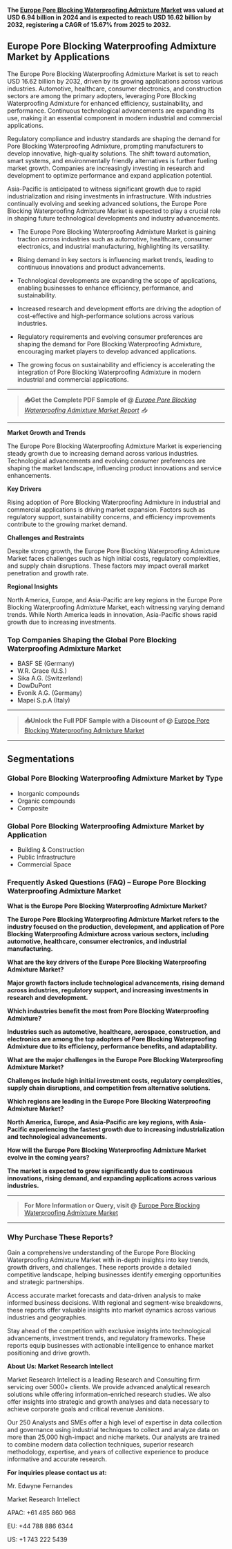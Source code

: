 <p><strong>The <a href="https://www.marketresearchintellect.com/download-sample/?rid=930682&amp;utm_source=Pulse-April-Europe&amp;utm_medium=852">Europe Pore Blocking Waterproofing Admixture Market</a> was valued at USD 6.94 billion in 2024 and is expected to reach USD 16.62 billion by 2032, registering a CAGR of 15.67% from 2025 to 2032.</strong></p><h2>Europe Pore Blocking Waterproofing Admixture Market by Applications&nbsp;</h2><p><p>The Europe Pore Blocking Waterproofing Admixture Market is set to reach USD 16.62 billion by 2032, driven by its growing applications across various industries. Automotive, healthcare, consumer electronics, and construction sectors are among the primary adopters, leveraging Pore Blocking Waterproofing Admixture for enhanced efficiency, sustainability, and performance. Continuous technological advancements are expanding its use, making it an essential component in modern industrial and commercial applications.</p><p>Regulatory compliance and industry standards are shaping the demand for Pore Blocking Waterproofing Admixture, prompting manufacturers to develop innovative, high-quality solutions. The shift toward automation, smart systems, and environmentally friendly alternatives is further fueling market growth. Companies are increasingly investing in research and development to optimize performance and expand application potential.</p><p>Asia-Pacific is anticipated to witness significant growth due to rapid industrialization and rising investments in infrastructure. With industries continually evolving and seeking advanced solutions, the Europe Pore Blocking Waterproofing Admixture Market is expected to play a crucial role in shaping future technological developments and industry advancements.</p></p><ul><li><p>The Europe Pore Blocking Waterproofing Admixture Market is gaining traction across industries such as automotive, healthcare, consumer electronics, and industrial manufacturing, highlighting its versatility.</p></li><li><p>Rising demand in key sectors is influencing market trends, leading to continuous innovations and product advancements.</p></li><li><p>Technological developments are expanding the scope of applications, enabling businesses to enhance efficiency, performance, and sustainability.</p></li><li><p>Increased research and development efforts are driving the adoption of cost-effective and high-performance solutions across various industries.</p></li><li><p>Regulatory requirements and evolving consumer preferences are shaping the demand for Pore Blocking Waterproofing Admixture, encouraging market players to develop advanced applications.</p></li><li><p>The growing focus on sustainability and efficiency is accelerating the integration of Pore Blocking Waterproofing Admixture in modern industrial and commercial applications.</p></li></ul><hr /><blockquote><p><strong><span class="font-[700]">📥Get the Complete PDF Sample of @ </span></strong><em><span class="font-[700]"><a href="https://www.marketresearchintellect.com/download-sample/?rid=930682&amp;utm_source=Pulse-April-Europe&amp;utm_medium=852" target="_blank" data-tracking-control-name="article-ssr-frontend-pulse_little-text-block" data-tracking-will-navigate="" data-test-link="">Europe Pore Blocking Waterproofing Admixture Market Report</a>&nbsp;📥</span></em></p></blockquote><hr /><p class="" data-start="77" data-end="360"><strong data-start="77" data-end="105">Market Growth and Trends</strong></p><p class="" data-start="77" data-end="360">The Europe Pore Blocking Waterproofing Admixture Market is experiencing steady growth due to increasing demand across various industries. Technological advancements and evolving consumer preferences are shaping the market landscape, influencing product innovations and service enhancements.</p><p class="" data-start="362" data-end="606"><strong data-start="362" data-end="377">Key Drivers</strong></p><p class="" data-start="362" data-end="606">Rising adoption of Pore Blocking Waterproofing Admixture in industrial and commercial applications is driving market expansion. Factors such as regulatory support, sustainability concerns, and efficiency improvements contribute to the growing market demand.</p><p class="" data-start="608" data-end="849"><strong data-start="608" data-end="637">Challenges and Restraints</strong></p><p class="" data-start="608" data-end="849">Despite strong growth, the Europe Pore Blocking Waterproofing Admixture Market faces challenges such as high initial costs, regulatory complexities, and supply chain disruptions. These factors may impact overall market penetration and growth rate.</p><p class="" data-start="851" data-end="1095"><strong data-start="851" data-end="872">Regional Insights</strong></p><p class="" data-start="851" data-end="1095">North America, Europe, and Asia-Pacific are key regions in the Europe Pore Blocking Waterproofing Admixture Market, each witnessing varying demand trends. While North America leads in innovation, Asia-Pacific shows rapid growth due to increasing investments.</p><p><h3>Top Companies Shaping the Global Pore Blocking Waterproofing Admixture Market </h3><ul><li>BASF SE (Germany)</li><li>W.R. Grace (U.S.)</li><li>Sika A.G. (Switzerland)</li><li>DowDuPont</li><li>Evonik A.G. (Germany)</li><li>Mapei S.p.A (Italy)</li></ul></p><hr /><blockquote><p><strong>📥Unlock the Full PDF Sample with a Discount of @</strong> <a href="https://www.marketresearchintellect.com/ask-for-discount/?rid=930682&amp;utm_source=Pulse-April-Europe&amp;utm_medium=852">Europe Pore Blocking Waterproofing Admixture Market</a></p></blockquote><hr /><p><h2>Segmentations</h2><h3>Global Pore Blocking Waterproofing Admixture Market by Type</h3><ul><li>Inorganic compounds</li><li>Organic compounds</li><li>Composite</li></ul><h3>Global Pore Blocking Waterproofing Admixture Market by Application</h3><ul><li>Building & Construction</li><li>Public Infrastructure</li><li>Commercial Space</li></ul></p><h3><strong>Frequently Asked Questions (FAQ) &ndash; Europe Pore Blocking Waterproofing Admixture Market</strong></h3><p><strong>What is the Europe Pore Blocking Waterproofing Admixture Market?</strong></p><p><strong>The Europe Pore Blocking Waterproofing Admixture Market refers to the industry focused on the production, development, and application of Pore Blocking Waterproofing Admixture across various sectors, including automotive, healthcare, consumer electronics, and industrial manufacturing.</strong></p><p><strong>What are the key drivers of the Europe Pore Blocking Waterproofing Admixture Market?</strong></p><p><strong>Major growth factors include technological advancements, rising demand across industries, regulatory support, and increasing investments in research and development.</strong></p><p><strong>Which industries benefit the most from Pore Blocking Waterproofing Admixture?</strong></p><p><strong>Industries such as automotive, healthcare, aerospace, construction, and electronics are among the top adopters of Pore Blocking Waterproofing Admixture due to its efficiency, performance benefits, and adaptability.</strong></p><p><strong>What are the major challenges in the Europe Pore Blocking Waterproofing Admixture Market?</strong></p><p><strong>Challenges include high initial investment costs, regulatory complexities, supply chain disruptions, and competition from alternative solutions.</strong></p><p><strong>Which regions are leading in the Europe Pore Blocking Waterproofing Admixture Market?</strong></p><p><strong>North America, Europe, and Asia-Pacific are key regions, with Asia-Pacific experiencing the fastest growth due to increasing industrialization and technological advancements.</strong></p><p><strong>How will the Europe Pore Blocking Waterproofing Admixture Market evolve in the coming years?</strong></p><p><strong>The market is expected to grow significantly due to continuous innovations, rising demand, and expanding applications across various industries.</strong></p><hr /><blockquote><p><span class="font-[700]"><strong>For More Information or Query, visit&nbsp;@</strong>&nbsp;</span><span class="font-[700]"><a href="https://www.marketresearchintellect.com/product/global-pore-blocking-waterproofing-admixture-market/?utm_source=Linkedin&utm_medium=852" target="_blank" data-tracking-control-name="article-ssr-frontend-pulse_little-text-block" data-tracking-will-navigate="" data-test-link="">Europe Pore Blocking Waterproofing Admixture Market</a></span></p></blockquote><hr /><h3><strong data-start="0" data-end="31">Why Purchase These Reports?</strong></h3><p class="" data-start="35" data-end="297">Gain a comprehensive understanding of the Europe Pore Blocking Waterproofing Admixture Market with in-depth insights into key trends, growth drivers, and challenges. These reports provide a detailed competitive landscape, helping businesses identify emerging opportunities and strategic partnerships.</p><p class="" data-start="299" data-end="540">Access accurate market forecasts and data-driven analysis to make informed business decisions. With regional and segment-wise breakdowns, these reports offer valuable insights into market dynamics across various industries and geographies.</p><p class="" data-start="542" data-end="784">Stay ahead of the competition with exclusive insights into technological advancements, investment trends, and regulatory frameworks. These reports equip businesses with actionable intelligence to enhance market positioning and drive growth.</p><p><strong><span class="font-[700]">About Us: Market Research Intellect</span></strong></p><p><span class="">Market Research Intellect is a leading Research and Consulting firm servicing over 5000+ clients. We provide advanced analytical research solutions while offering information-enriched research studies.&nbsp;</span>We also offer insights into strategic and growth analyses and data necessary to achieve corporate goals and critical revenue Janisions.</p><p><span class="">Our 250 Analysts and SMEs offer a high level of expertise in data collection and governance using industrial techniques to collect and analyze data on more than 25,000 high-impact and niche markets. Our analysts are trained to combine modern data collection techniques, superior research methodology, expertise, and years of collective experience to produce informative and accurate research.</span></p><p><strong>For inquiries please contact us at:</strong></p><p>Mr. Edwyne Fernandes</p><p>Market Research Intellect</p><p>APAC: +61 485 860 968</p><p>EU: +44 788 886 6344</p><p>US: +1 743 222 5439</p>